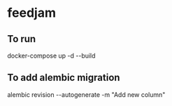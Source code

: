 # feedjam

## To run

docker-compose up -d --build

## To add alembic migration

alembic revision --autogenerate -m "Add new column"
